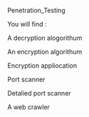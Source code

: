 Penetration_Testing

You will find :

A decryption alogorithum

An encryption algorithum

Encryption appliocation

Port scanner

Detalied port scanner

A web crawler
